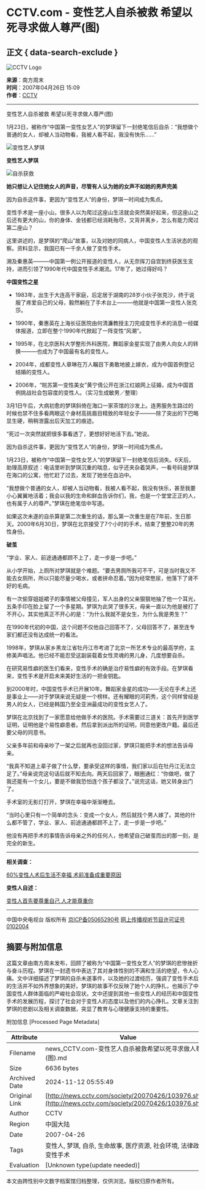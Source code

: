 # CCTV.com - 变性艺人自杀被救 希望以死寻求做人尊严(图)

## 正文 { data-search-exclude }


![CCTV Logo](http://www.cctv.com/channel/content/images/logo_small.jpg)

**来源**：南方周末  
**时间**：2007年04月26日 15:09  
**作者**：[CCTV](http://www.cctv.com)  

---

变性艺人自杀被救 希望以死寻求做人尊严(图)

1月23日，被称作“中国第一变性女艺人”的梦琪留下一封绝笔信后自杀：“我想做个普通的女人，却被人当动物看，我被人看不起，我没有快乐……”

![变性艺人梦琪](http://news.cctv.com/20070426/images/1177571406574_1177571406574_r.jpg)

**变性艺人梦琪**

![自杀获救](http://news.cctv.com/20070426/images/1177571411603_1177571411603_r.jpg)

**她只想让人记住她女人的声音，尽管有人认为她的女声不如她的男声完美**

因为自杀这件事，更因为“变性艺人”的身份，梦琪一时间成为焦点。

变性手术是一座小山，很多人以为爬过这座山生活就会突然美好起来，但这座山之后还有更大的山，你的身体、金钱都已经消耗殆尽，又背井离乡，怎么有能力爬过第二座山？

这里讲述的，是梦琪的“爬山”故事，以及对她的同病人，中国变性人生活状态的观察。资料显示，我国已有一千余人做了变性手术。

溯及秦惠英———中国第一例公开报道的变性人，从无奈挥刀自宫到终获医生支持，进而引领了1990年代中国变性手术潮流。17年了，她过得好吗？

**中国变性之星**

- 1983年，出生于大连高干家庭，后定居于湖南的28岁小伙子张克沙，终于说服了疼爱自己的父母，毅然躺在了手术台上———他就是中国第一变性人张克莎。
  
- 1990年，秦惠英在上海长征医院由何清濂教授主刀完成变性手术的消息一经媒体报道，立即在整个1990年代掀起了一阵变性“风潮”。
  
- 1995年，在北京医科大学整形外科医院，舞蹈家金星实现了由男人向女人的转换———也成为了中国最有名的变性人。
  
- 2004年，成都变性人章琳在万人瞩目下勇敢地披上嫁衣，成为中国首例登记结婚的变性人。
  
- 2006年，“皖苏第一变性美女”黄宁倩公开在浙江红娘网上征婚，成为中国首例挑战社会包容度的变性人。（实习生成敏男／整理）

3月1日午后，大病初愈的梦琪斜倚在海口一家茶馆的沙发上。连男服务生路过的时候也禁不住多看两眼这个身材高挑眉目精致的年轻女子———除了突出的下巴略显生硬，稍稍泄露出后天加工的痕迹。

“死过一次突然就把很多事看透了，更想好好地活下去。”她说。

因为自杀这件事，更因为“变性艺人”的身份，梦琪一时间成为焦点。

1月23日，被称作“中国第一变性女艺人”的梦琪留下一封绝笔信后消失。6天后，助理高原叙述：电话里听到梦琪沉重的喘息，似乎还夹杂着哭声，一看号码是梦琪在海口的公寓，他忙赶了过去，发现了她坐在血泊中。

“我想做个普通的女人，却被人当动物看，我被人看不起，我没有快乐，甚至我要小心翼翼地活着；我会以我的生命和鲜血告诉你们，我，也是一个堂堂正正的人，也有属于人的尊严。”梦琪在绝笔信中写道。

如果这次未遂的自杀算是第二次重生的话，那么第一次重生是在7年前，生日那天。2000年6月30日，梦琪在北京接受了7个小时的手术，结束了整整20年的男性身份。

**破茧**

“学业、家人、前途通通都顾不上了，走一步是一步吧。”

从小学开始，上厕所对梦琪就是个难题。“要去男厕所我可不干，可是当时我又不能去女厕所，所以只能尽量少喝水，或者拼命忍着。”因为经常憋尿，他落下了肾不好的毛病。

有一次偷穿姐姐裙子的事情被父母撞见，军人出身的父亲狠狠地抽了他一个耳光，五条手印在脸上留了一个多星期。梦琪为此哭了很多天，母亲一直以为他是被打了不开心，其实他真正不开心的是：“为什么我就不是女生，为什么我是男生？”

在1990年代初的中国，这个问题不仅他自己回答不了，父母回答不了，甚至连专家们都还没有达成统一的看法。

1998年，梦琪从家乡黑龙江省牡丹江市考进了北京一所艺术专业的最高学府，主修美声唱法。他已经不能忍受这副装载着女性灵魂的男儿身，几度想要自杀。

在研究易性癖的医生们看来，变性手术的确是治疗易性癖的有效手段。在梦琪看来，变性手术是开启未来美好生活的一把金钥匙。

到2000年时，中国变性手术已开展10年。舞蹈家金星的成功——无论在手术上还是事业上——对于梦琪来说无疑是一个榜样。还有耀眼的河莉秀，这个同样曾经是男人的女人，已经是韩国乃至全亚洲最成功的变性女艺人了。

梦琪在北京找到了一家愿意给他做手术的医院。手术需要过三道关：首先开到医学证明，证明他是个易性癖患者。然后拿到派出所的证明，同意他更改户籍。最后还要父母的同意书。

父亲多年前和母亲吵了一架之后就再也没回过家，梦琪只能把手术的想法告诉母亲。

“我真不知道上辈子做了什么孽，要承受这样的事情，我们家以后在牡丹江无法立足了。”母亲说完这句话后就不知去向。两天后回家了，眼圈通红：“你做吧，做了我还能有一个女儿，要是不做我恐怕连个孩子都没了。”说完这话，她又转身出门了。

手术室的无影灯打开，梦琪在幸福中渐渐睡去。

“当时心里只有一个简单的念头：变成一个女人，然后就找个男人嫁了。其他的什么都不管了，学业、家人、前途通通都顾不上了，走一步是一步吧。”

他没有再把手术的事情告诉母亲之外的任何人，他希望自己破茧而出的那一刻，是完全的新生。

---

**相关调查：**

[60%变性人术后生活不幸福 术前准备成重要原因](http://news.cctv.com/society/20070426/103989.shtml)

**变性人自述：**

[变性人首先要尊重自己 人才能尊重你](http://news.cctv.com/society/20070426/104015.shtml)

---

中国中央电视台 版权所有 [京ICP备05065290号](http://www.miibeian.gov.cn/)  [网上传播视听节目许可证号 0102004](http://www.miibeian.gov.cn/)

## 摘要与附加信息

<!-- tcd_abstract -->
这篇文章由南方周末发布，回顾了被称为“中国第一变性女艺人”的梦琪的悲惨挫折与奋斗历程。梦琪在一封遗书中表达了其对身体性别的不满和生活的绝望，令人心痛。文中详细描述了梦琪的自杀未遂事件，以及她的过渡经历，强调了变性手术后的生活并不如外界想象的美好。梦琪的故事不仅反映了她个人的挣扎，也揭示了中国变性人群体面临的严峻社会现状。文中还提到其他一些变性人的经历和中国变性手术的发展历程，探讨了社会对于变性人的态度以及他们的内心挣扎。文章关注到梦琪的悲剧以及相关调查数据，突显了教育与心理健康支持的重要性。
<!-- tcd_abstract_end -->

附加信息 [Processed Page Metadata]

| Attribute       | Value                                  |
|-----------------|----------------------------------------|
| Filename        | news_CCTV.com-变性艺人自杀被救希望以死寻求做人尊严(图).md                             |
| Size            | 6636 bytes                           |
| Archived Date   | 2024-11-12 05:55:49                             |
| Original Link   | [http://news.cctv.com/society/20070426/103976.shtml](http://news.cctv.com/society/20070426/103976.shtml)                       |
| Author          | CCTV                               |
| Region          | 中国大陆                               |
| Date            | 2007-04-26                                 |
| Tags            | 变性人, 梦琪, 自杀, 生命故事, 医疗资源, 社会环境, 法律政策, 变性手术                                 |
| Evaluation            | [Unknown type(update needed)]                                 |
<!-- tcd_table_end -->

本文由跨性别中文数字档案馆归档整理，仅供浏览。版权归原作者所有。
